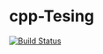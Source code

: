 # cpp-Tesing
[![Build Status](https://travis-ci.org/dmpapazog/cpp-Tesing.svg?branch=master)](https://travis-ci.org/dmpapazog/cpp-Tesing)
